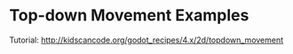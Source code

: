 # Top-down Movement Examples

Tutorial:
http://kidscancode.org/godot_recipes/4.x/2d/topdown_movement
